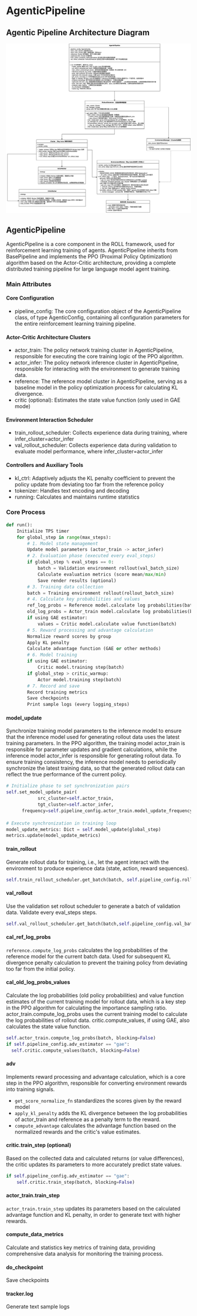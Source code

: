 # AgenticPipeline

## Agentic Pipeline Architecture Diagram

![Agentic Pipeline Architecture Diagram](../../../static/img/AgenticPipeline.jpg)

## AgenticPipeline

AgenticPipeline is a core component in the ROLL framework, used for reinforcement learning training of agents. AgenticPipeline inherits from BasePipeline and implements the PPO (Proximal Policy Optimization) algorithm based on the Actor-Critic architecture, providing a complete distributed training pipeline for large language model agent training.

### Main Attributes

#### Core Configuration

*   pipeline_config: The core configuration object of the AgenticPipeline class, of type AgenticConfig, containing all configuration parameters for the entire reinforcement learning training pipeline.

#### Actor-Critic Architecture Clusters

*   actor_train: The policy network training cluster in AgenticPipeline, responsible for executing the core training logic of the PPO algorithm.
*   actor_infer: The policy network inference cluster in AgenticPipeline, responsible for interacting with the environment to generate training data.
*   reference: The reference model cluster in AgenticPipeline, serving as a baseline model in the policy optimization process for calculating KL divergence.
*   critic (optional): Estimates the state value function (only used in GAE mode)

#### Environment Interaction Scheduler

*   train_rollout_scheduler: Collects experience data during training, where infer_cluster=actor_infer
*   val_rollout_scheduler: Collects experience data during validation to evaluate model performance, where infer_cluster=actor_infer

#### Controllers and Auxiliary Tools

*   kl_ctrl: Adaptively adjusts the KL penalty coefficient to prevent the policy update from deviating too far from the reference policy
*   tokenizer: Handles text encoding and decoding
*   running: Calculates and maintains runtime statistics

### Core Process

```python
def run():
    Initialize TPS timer
    for global_step in range(max_steps):
        # 1. Model state management
        Update model parameters (actor_train -> actor_infer)
        # 2. Evaluation phase (executed every eval_steps)
        if global_step % eval_steps == 0:
            batch = Validation environment rollout(val_batch_size)
            Calculate evaluation metrics (score mean/max/min)
            Save render results (optional) 
        # 3. Training data collection
        batch = Training environment rollout(rollout_batch_size)
        # 4. Calculate key probabilities and values
        ref_log_probs = Reference model.calculate log probabilities(batch)
        old_log_probs = Actor_train model.calculate log probabilities(batch)
        if using GAE estimator:
            values = Critic model.calculate value function(batch)
        # 5. Reward processing and advantage calculation
        Normalize reward scores by group
        Apply KL penalty
        Calculate advantage function (GAE or other methods)
        # 6. Model training
        if using GAE estimator:
            Critic model.training step(batch)
        if global_step > critic_warmup:
            Actor model.training step(batch)
        # 7. Record and save
        Record training metrics
        Save checkpoints
        Print sample logs (every logging_steps)
```

#### model_update

Synchronize training model parameters to the inference model to ensure that the inference model used for generating rollout data uses the latest training parameters. In the PPO algorithm, the training model actor_train is responsible for parameter updates and gradient calculations, while the inference model actor_infer is responsible for generating rollout data. To ensure training consistency, the inference model needs to periodically synchronize the latest training data, so that the generated rollout data can reflect the true performance of the current policy.

```python
# Initialize phase to set synchronization pairs
self.set_model_update_pair(
            src_cluster=self.actor_train,
            tgt_cluster=self.actor_infer,
      frequency=self.pipeline_config.actor_train.model_update_frequency,)

# Execute synchronization in training loop
model_update_metrics: Dict = self.model_update(global_step)
metrics.update(model_update_metrics)
```

#### train_rollout

Generate rollout data for training, i.e., let the agent interact with the environment to produce experience data (state, action, reward sequences).

```python
self.train_rollout_scheduler.get_batch(batch, self.pipeline_config.rollout_batch_size)
```

#### val_rollout

Use the validation set rollout scheduler to generate a batch of validation data. Validate every eval_steps steps.

```python
self.val_rollout_scheduler.get_batch(batch,self.pipeline_config.val_batch_size)
```

#### cal_ref_log_probs

`reference.compute_log_probs` calculates the log probabilities of the reference model for the current batch data. Used for subsequent KL divergence penalty calculation to prevent the training policy from deviating too far from the initial policy.

#### cal_old_log_probs_values

Calculate the log probabilities (old policy probabilities) and value function estimates of the current training model for rollout data, which is a key step in the PPO algorithm for calculating the importance sampling ratio. actor_train.compute_log_probs uses the current training model to calculate the log probabilities of rollout data. critic.compute_values, if using GAE, also calculates the state value function.

```python
self.actor_train.compute_log_probs(batch, blocking=False)
if self.pipeline_config.adv_estimator == "gae":
  self.critic.compute_values(batch, blocking=False)
```

#### adv 

Implements reward processing and advantage calculation, which is a core step in the PPO algorithm, responsible for converting environment rewards into training signals.

*   `get_score_normalize_fn` standardizes the scores given by the reward model
*   `apply_kl_penalty` adds the KL divergence between the log probabilities of actor_train and reference as a penalty term to the reward.
*   `compute_advantage` calculates the advantage function based on the normalized rewards and the critic's value estimates.

#### critic.train_step (optional) 

Based on the collected data and calculated returns (or value differences), the critic updates its parameters to more accurately predict state values.

```python
if self.pipeline_config.adv_estimator == "gae":
    self.critic.train_step(batch, blocking=False)
```

#### actor_train.train_step  

`actor_train.train_step` updates its parameters based on the calculated advantage function and KL penalty, in order to generate text with higher rewards.

#### compute_data_metrics

Calculate and statistics key metrics of training data, providing comprehensive data analysis for monitoring the training process.

#### do_checkpoint

Save checkpoints

#### tracker.log

Generate text sample logs